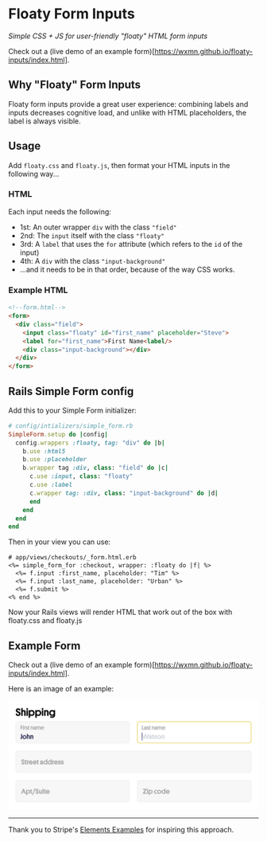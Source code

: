 # Floaty Form Inputs
*Simple CSS + JS for user-friendly "floaty" HTML form inputs*

Check out a (live demo of an example form)[https://wxmn.github.io/floaty-inputs/index.html].

## Why "Floaty" Form Inputs

Floaty form inputs provide a great user experience: combining labels and inputs decreases cognitive load, and unlike with HTML placeholders, the label is always visible.

## Usage

Add `floaty.css` and `floaty.js`, then format your HTML inputs in the following way...

### HTML

Each input needs the following:

- 1st: An outer wrapper `div` with the class `"field"`
- 2nd: The `input` itself with the class `"floaty"`
- 3rd: A `label` that uses the `for` attribute (which refers to the `id` of the input)
- 4th: A `div` with the class `"input-background"`
- ...and it needs to be in that order, because of the way CSS works.

### Example HTML

```html
<!--form.html-->
<form>
  <div class="field">
    <input class="floaty" id="first_name" placeholder="Steve">
    <label for="first_name">First Name<label/>
    <div class="input-background"></div>
  </div>
</form>
```

## Rails Simple Form config

Add this to your Simple Form initializer:

```Ruby
# config/intializers/simple_form.rb
SimpleForm.setup do |config|
  config.wrappers :floaty, tag: "div" do |b|
    b.use :html5
    b.use :placeholder
    b.wrapper tag :div, class: "field" do |c|
      c.use :input, class: "floaty"
      c.use :label
      c.wrapper tag: :div, class: "input-background" do |d|
      end
    end
  end
end
```

Then in your view you can use:

```
# app/views/checkouts/_form.html.erb
<%= simple_form_for :checkout, wrapper: :floaty do |f| %>
  <%= f.input :first_name, placeholder: "Tim" %>
  <%= f.input :last_name, placeholder: "Urban" %>
  <%= f.submit %>
<% end %>
```

Now your Rails views will render HTML that work out of the box with floaty.css and floaty.js

## Example Form

Check out a (live demo of an example form)[https://wxmn.github.io/floaty-inputs/index.html].

Here is an image of an example:

![Floaty Inputs Example](https://raw.githubusercontent.com/wxmn/floaty-inputs/master/example/floaty-inputs-example.png)

***

Thank you to Stripe's [Elements Examples](https://stripe.github.io/elements-examples/) for inspiring this approach.